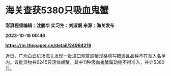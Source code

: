 # 海关查获5380只吸血鬼蟹
**澎湃视频编辑：沈鹏华 实习生：刘淑娴 来源：海关发布**

**2023-10-18 00:46**

**https://m.thepaper.cn/detail/24964219**

近日，广州白云机场海关发现一批进口观赏螃蟹规格填写错误且品种不在准入名单内。该批货物共6245只活体螃蟹，其中11种吸血鬼蟹属动物不得准入，共计5380只。